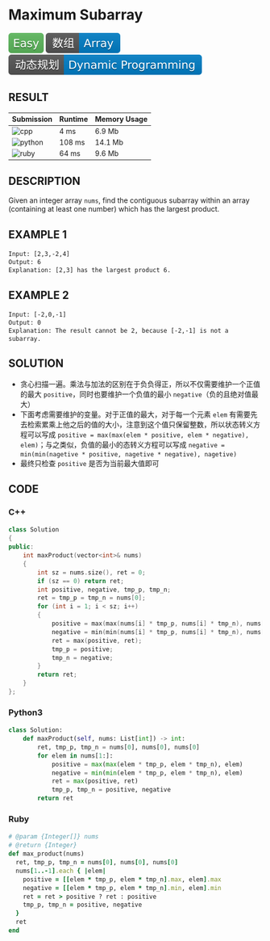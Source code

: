 # Maximum Subarray

![Easy](../../materials/-Easy-5cb85c.svg) ![Array](../../materials/数组-Array-007ec6.svg) ![Dynamic_Programming](../../materials/动态规划-Dynamic_Programming-007ec6.svg)

## RESULT

| Submission                                                        | Runtime | Memory Usage |
| ----------------------------------------------------------------- | ------- | ------------ |
| ![cpp](https://img.shields.io/badge/leetcode152-cpp-f34b7d.svg)   | 4 ms    | 6.9 Mb       |
| ![python](https://img.shields.io/badge/leetcode152-py-3572A5.svg) | 108 ms  | 14.1 Mb      |
| ![ruby](https://img.shields.io/badge/leetcode152-rb-701516.svg)   | 64 ms   | 9.6 Mb       |

## DESCRIPTION

Given an integer array `nums`, find the contiguous subarray within an array (containing at least one number) which has the largest product.

## EXAMPLE 1

```plain
Input: [2,3,-2,4]
Output: 6
Explanation: [2,3] has the largest product 6.
```

## EXAMPLE 2

```plain
Input: [-2,0,-1]
Output: 0
Explanation: The result cannot be 2, because [-2,-1] is not a subarray.
```

## SOLUTION

* 贪心扫描一遍。乘法与加法的区别在于负负得正，所以不仅需要维护一个正值的最大 `positive`，同时也要维护一个负值的最小 `negative`（负的且绝对值最大）
* 下面考虑需要维护的变量。对于正值的最大，对于每一个元素 `elem` 有需要先去检索累乘上他之后的值的大小，注意到这个值只保留整数，所以状态转义方程可以写成 `positive = max(max(elem * positive, elem * negative), elem)`；与之类似，负值的最小的态转义方程可以写成 `negative = min(min(nagetive * positive, nagetive * negative), nagetive)`
* 最终只检查 `positive` 是否为当前最大值即可

## CODE

### C++

```cpp
class Solution
{
public:
    int maxProduct(vector<int>& nums)
    {
        int sz = nums.size(), ret = 0;
        if (sz == 0) return ret;
        int positive, negative, tmp_p, tmp_n;
        ret = tmp_p = tmp_n = nums[0];
        for (int i = 1; i < sz; i++)
        {
            positive = max(max(nums[i] * tmp_p, nums[i] * tmp_n), nums[i]);
            negative = min(min(nums[i] * tmp_p, nums[i] * tmp_n), nums[i]);
            ret = max(positive, ret);
            tmp_p = positive;
            tmp_n = negative;
        }
        return ret;
    }
};
```

### Python3

```python
class Solution:
    def maxProduct(self, nums: List[int]) -> int:
        ret, tmp_p, tmp_n = nums[0], nums[0], nums[0]
        for elem in nums[1:]:
            positive = max(max(elem * tmp_p, elem * tmp_n), elem)
            negative = min(min(elem * tmp_p, elem * tmp_n), elem)
            ret = max(positive, ret)
            tmp_p, tmp_n = positive, negative
        return ret
```

### Ruby

```ruby
# @param {Integer[]} nums
# @return {Integer}
def max_product(nums)
  ret, tmp_p, tmp_n = nums[0], nums[0], nums[0]
  nums[1..-1].each { |elem|
    positive = [[elem * tmp_p, elem * tmp_n].max, elem].max
    negative = [[elem * tmp_p, elem * tmp_n].min, elem].min
    ret = ret > positive ? ret : positive
    tmp_p, tmp_n = positive, negative
  }
  ret
end
```

